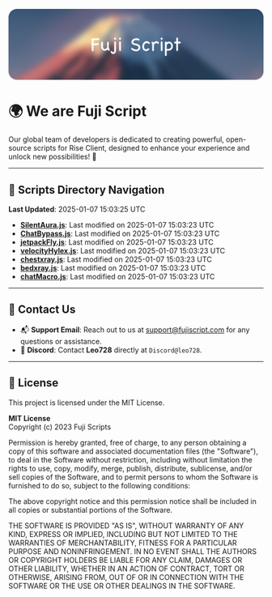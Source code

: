 ![Banner](.github/b.webp)

# 🌍 **We are Fuji Script**

Our global team of developers is dedicated to creating powerful, open-source scripts for Rise Client, designed to enhance your experience and unlock new possibilities! 🌟

---
<!-- SCRIPTS_NAVIGATION_START -->
## 📂 **Scripts Directory Navigation**

**Last Updated**: 2025-01-07 15:03:25 UTC

- **[SilentAura.js](scripts/SilentAura.js)**: Last modified on 2025-01-07 15:03:23 UTC
- **[ChatBypass.js](scripts/ChatBypass.js)**: Last modified on 2025-01-07 15:03:23 UTC
- **[jetpackFly.js](scripts/jetpackFly.js)**: Last modified on 2025-01-07 15:03:23 UTC
- **[velocityHylex.js](scripts/velocityHylex.js)**: Last modified on 2025-01-07 15:03:23 UTC
- **[chestxray.js](scripts/chestxray.js)**: Last modified on 2025-01-07 15:03:23 UTC
- **[bedxray.js](scripts/bedxray.js)**: Last modified on 2025-01-07 15:03:23 UTC
- **[chatMacro.js](scripts/chatMacro.js)**: Last modified on 2025-01-07 15:03:23 UTC

<!-- SCRIPTS_NAVIGATION_END -->

---

## 💬 **Contact Us**  
- 📬 **Support Email**: Reach out to us at [support@fujiscript.com](mailto:support@fujiscript.com) for any questions or assistance.  
- 💬 **Discord**: Contact **Leo728** directly at `Discord@leo728`.

---

## 📜 **License**

This project is licensed under the MIT License.  

**MIT License**  
Copyright (c) 2023 Fuji Scripts  

Permission is hereby granted, free of charge, to any person obtaining a copy of this software and associated documentation files (the "Software"), to deal in the Software without restriction, including without limitation the rights to use, copy, modify, merge, publish, distribute, sublicense, and/or sell copies of the Software, and to permit persons to whom the Software is furnished to do so, subject to the following conditions:  

The above copyright notice and this permission notice shall be included in all copies or substantial portions of the Software.  

THE SOFTWARE IS PROVIDED "AS IS", WITHOUT WARRANTY OF ANY KIND, EXPRESS OR IMPLIED, INCLUDING BUT NOT LIMITED TO THE WARRANTIES OF MERCHANTABILITY, FITNESS FOR A PARTICULAR PURPOSE AND NONINFRINGEMENT. IN NO EVENT SHALL THE AUTHORS OR COPYRIGHT HOLDERS BE LIABLE FOR ANY CLAIM, DAMAGES OR OTHER LIABILITY, WHETHER IN AN ACTION OF CONTRACT, TORT OR OTHERWISE, ARISING FROM, OUT OF OR IN CONNECTION WITH THE SOFTWARE OR THE USE OR OTHER DEALINGS IN THE SOFTWARE.  

